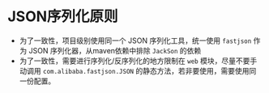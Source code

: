 # JSON序列化原则

* 为了一致性，项目级别使用同一个 JSON 序列化工具，统一使用 `fastjson` 作为 JSON 序列化器，从maven依赖中排除 `JackSon` 的依赖
* 为了一致性，需要进行序列化/反序列化的地方限制在 `web` 模块，尽量不要手动调用 `com.alibaba.fastjson.JSON` 的静态方法，若非要使用，需要使用同一份配置。
